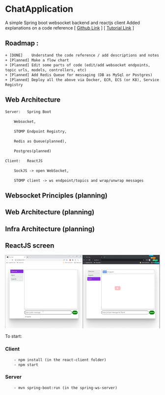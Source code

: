 # ChatApplication
A simple Spring boot websocket backend and reactjs client
Added explanations on a code reference 
[ [Github Link](https://github.com/JayaramachandranAugustin/ChatApplication) ]
[ [Tutorial Link](https://youtu.be/o_IjEDAuo8Y) ]



## Roadmap :
    
    + [DONE]    Understand the code reference / add descriptions and notes
    + [Planned] Make a flow chart 
    + [Planned] Edit some parts of code (edit/add websocket endpoints, topic urls, models, controllers, etc)
    + [Planned] Add Redis Queue for messaging (DB as MySql or Postgres)
    + [Planned] Deploy all the above via Docker, ECR, ECS (or K8), Service Registry


## Web Architecture

    Server:   Spring Boot 
    
        Websocket, 
        
        STOMP Endpoint Registry, 
        
        Redis as Queue(planned), 
        
        Postgres(planned)

    Client:   ReactJS 
    
        SockJS -> open WebSocket, 
        
        STOMP client -> ws endpoint/topics and wrap/unwrap messages


## Websocket Principles (planning)



## Web Architecture (planning)
    
    
    

## Infra Architecture (planning)




## ReactJS screen

![Chat screen](img/chat_screen.jpg "Chat screen")

To start:
    
### Client
        - npm install (in the react-client folder)
        - npm start
    
### Server
        - mvn spring-boot:run (in the spring-ws-server)
